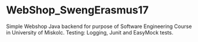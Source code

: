 # WebShop_SwengErasmus17
Simple Webshop Java backend for purpose of Software Engineering Course in University of Miskolc.
Testing: Logging, Junit and EasyMock tests.
